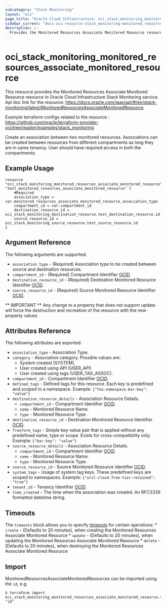 ```yaml
---
subcategory: "Stack Monitoring"
layout: "oci"
page_title: "Oracle Cloud Infrastructure: oci_stack_monitoring_monitored_resources_associate_monitored_resource"
sidebar_current: "docs-oci-resource-stack_monitoring-monitored_resources_associate_monitored_resource"
description: |-
  Provides the Monitored Resources Associate Monitored Resource resource in Oracle Cloud Infrastructure Stack Monitoring service
---
```


# oci_stack_monitoring_monitored_resources_associate_monitored_resource
This resource provides the Monitored Resources Associate Monitored Resource resource in Oracle Cloud Infrastructure Stack Monitoring service.
Api doc link for the resource: https://docs.oracle.com/iaas/api/#/en/stack-monitoring/latest/MonitoredResourcesAssociateMonitoredResource

Example terraform configs related to the resource : https://github.com/oracle/terraform-provider-oci/tree/master/examples/stack_monitoring

Create an association between two monitored resources. Associations can be created 
between resources from different compartments as long they are in same tenancy.
User should have required access in both the compartments.


## Example Usage

```hcl
resource "oci_stack_monitoring_monitored_resources_associate_monitored_resource" "test_monitored_resources_associate_monitored_resource" {
	#Required
	association_type = var.monitored_resources_associate_monitored_resource_association_type
	compartment_id = var.compartment_id
	destination_resource_id = oci_stack_monitoring_destination_resource.test_destination_resource.id
	source_resource_id = oci_stack_monitoring_source_resource.test_source_resource.id
}
```

## Argument Reference

The following arguments are supported:

* `association_type` - (Required) Association type to be created between source and destination resources. 
* `compartment_id` - (Required) Compartment Identifier [OCID](https://docs.cloud.oracle.com/iaas/Content/General/Concepts/identifiers.htm). 
* `destination_resource_id` - (Required) Destination Monitored Resource Identifier [OCID](https://docs.cloud.oracle.com/iaas/Content/General/Concepts/identifiers.htm). 
* `source_resource_id` - (Required) Source Monitored Resource Identifier [OCID](https://docs.cloud.oracle.com/iaas/Content/General/Concepts/identifiers.htm). 


** IMPORTANT **
Any change to a property that does not support update will force the destruction and recreation of the resource with the new property values

## Attributes Reference

The following attributes are exported:

* `association_type` - Association Type. 
* `category` - Association category. Possible values are:
	* System created (SYSTEM), 
	* User created using API (USER_API)
	* User created using tags (USER_TAG_ASSOC). 
* `compartment_id` - Compartment Identifier [OCID](https://docs.cloud.oracle.com/iaas/Content/General/Concepts/identifiers.htm). 
* `defined_tags` - Defined tags for this resource. Each key is predefined and scoped to a namespace. Example: `{"foo-namespace.bar-key": "value"}` 
* `destination_resource_details` - Association Resource Details. 
	* `compartment_id` - Compartment Identifier [OCID](https://docs.cloud.oracle.com/iaas/Content/General/Concepts/identifiers.htm). 
	* `name` - Monitored Resource Name. 
	* `type` - Monitored Resource Type. 
* `destination_resource_id` - Destination Monitored Resource Identifier [OCID](https://docs.cloud.oracle.com/iaas/Content/General/Concepts/identifiers.htm). 
* `freeform_tags` - Simple key-value pair that is applied without any predefined name, type or scope. Exists for cross-compatibility only. Example: `{"bar-key": "value"}` 
* `source_resource_details` - Association Resource Details. 
	* `compartment_id` - Compartment Identifier [OCID](https://docs.cloud.oracle.com/iaas/Content/General/Concepts/identifiers.htm). 
	* `name` - Monitored Resource Name. 
	* `type` - Monitored Resource Type. 
* `source_resource_id` - Source Monitored Resource Identifier [OCID](https://docs.cloud.oracle.com/iaas/Content/General/Concepts/identifiers.htm). 
* `system_tags` - Usage of system tag keys. These predefined keys are scoped to namespaces. Example: `{"orcl-cloud.free-tier-retained": "true"}` 
* `tenant_id` - Tenancy Identifier [OCID](https://docs.cloud.oracle.com/iaas/Content/General/Concepts/identifiers.htm). 
* `time_created` - The time when the association was created. An RFC3339 formatted datetime string. 

## Timeouts

The `timeouts` block allows you to specify [timeouts](https://registry.terraform.io/providers/oracle/oci/latest/docs/guides/changing_timeouts) for certain operations:
	* `create` - (Defaults to 20 minutes), when creating the Monitored Resources Associate Monitored Resource
	* `update` - (Defaults to 20 minutes), when updating the Monitored Resources Associate Monitored Resource
	* `delete` - (Defaults to 20 minutes), when destroying the Monitored Resources Associate Monitored Resource


## Import

MonitoredResourcesAssociateMonitoredResources can be imported using the `id`, e.g.

```
$ terraform import oci_stack_monitoring_monitored_resources_associate_monitored_resource.test_monitored_resources_associate_monitored_resource "id"
```

